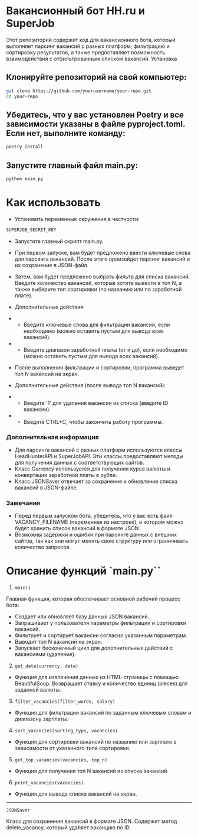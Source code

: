 # Вакансионный бот HH.ru и SuperJob

Этот репозиторий содержит код для вакансионного бота, который выполняет парсинг вакансий с разных платформ, фильтрацию и сортировку результатов, а также предоставляет возможность взаимодействия с отфильтрованным списком вакансий.
Установка

## Клонируйте репозиторий на свой компьютер:

```bash
git clone https://github.com/yourusername/your-repo.git
cd your-repo
```

## Убедитесь, что у вас установлен Poetry и все зависимости указаны в файле pyproject.toml. Если нет, выполните команду:

```bash
poetry install
```
## Запустите главный файл main.py:

```bash
python main.py
```

# Как использовать

- Установить переменные окружения,в частности:

```python
SUPERJOB_SECRET_KEY
``` 

- Запустите главный скрипт main.py.

- При первом запуске, вам будет предложено ввести ключевые слова для парсинга вакансий. После этого произойдет парсинг вакансий и их сохранение в JSON-файл.

- Затем, вам будет предложено выбрать фильтр для списка вакансий. Введите количество вакансий, которые хотите вывести в топ N, а также выберите тип сортировки (по названию или по заработной плате).

- Дополнительные действия:
- - Введите ключевые слова для фильтрации вакансий, если необходимо (можно оставить пустым для вывода всех вакансий).
- - Введите диапазон заработной платы (от и до), если необходимо (можно оставить пустым для вывода всех вакансий).

- После выполнения фильтрации и сортировки, программа выведет топ N вакансий на экран.

- Дополнительные действия (после вывода топ N вакансий):
- - Введите '1' для удаления вакансии из списка (введите ID вакансии).
- - Введите CTRL+C, чтобы закончить работу программы.


### Дополнительная информация

- Для парсинга вакансий с разных платформ используются классы HeadHunterAPI и SuperJobAPI. Эти классы предоставляют методы для получения данных с соответствующих сайтов.
- Класс Currency используется для получения курса валюты и конвертации заработной платы в рубли.
- Класс JSONSaver отвечает за сохранение и обновление списка вакансий в JSON-файле.


### Замечания

- Перед первым запуском бота, убедитесь, что у вас есть файл VACANCY_FILENAME (переменная из настроек), в котором можно будет хранить список вакансий в формате JSON.
- Возможны задержки и ошибки при парсинге данных с внешних сайтов, так как они могут менять свою структуру или ограничивать количество запросов.


# Описание функций `main.py``

1) `main()`

Главная функция, которая обеспечивает основной рабочий процесс бота:

- Создает или обновляет базу данных JSON вакансий.
- Запрашивает у пользователя параметры фильтрации и сортировки вакансий.
- Фильтрует и сортирует вакансии согласно указанным параметрам.
- Выводит топ N вакансий на экран.
- Запускает бесконечный цикл для дополнительных действий с вакансиями (удаление).

2) `get_data(currency, data)`

- Функция для извлечения данных из HTML-страницы с помощью BeautifulSoup. Возвращает ставку и количество единиц (pieces) для заданной валюты.

3) `filter_vacancies(filter_words, salary)`

- Функция для фильтрации вакансий по заданным ключевым словам и диапазону зарплаты.

4) `sort_vacancies(sorting_type, vacancies)`

- Функция для сортировки вакансий по названию или зарплате в зависимости от указанного типа сортировки.

5) `get_top_vacancies(vacancies, top_n)`

- Функция для получения топ N вакансий из списка вакансий.

6) `print_vacancies(vacancies)`

- Функция для вывода списка вакансий на экран.

---
`JSONSaver`

Класс для сохранения вакансий в формате JSON. Содержит метод delete_vacancy, который удаляет ваканцию по ID.
